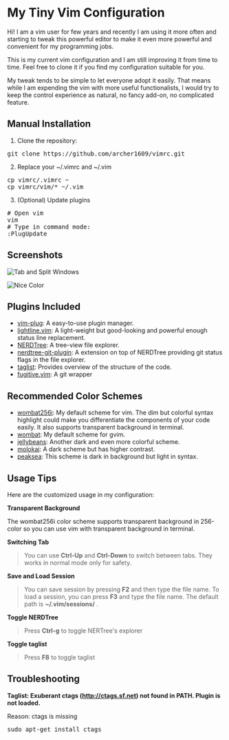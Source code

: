 # My Tiny Vim Configuration

Hi! I am a vim user for few years and recently I am using it more often and starting to tweak this powerful editor to make it even more powerful and convenient for my programming jobs. 

This is my current vim configuration and I am still improving it from time to time. Feel free to clone it if you find my configuration suitable for you.

My tweak tends to be simple to let everyone adopt it easily. That means while I am expending the vim with more useful functionalists, I would try to keep the control experience as natural, no fancy add-on, no complicated feature.

## Manual Installation

1. Clone the repository:

<pre>
git clone https://github.com/archer1609/vimrc.git
</pre>

2. Replace your ~/.vimrc and ~/.vim

<pre>
cp vimrc/.vimrc ~
cp vimrc/vim/* ~/.vim
</pre>

3. (Optional) Update plugins

<pre>
# Open vim
vim 
# Type in command mode:
:PlugUpdate
</pre>

## Screenshots
![Tab and Split Windows](/screenshots/1.png)

![Nice Color](/screenshots/2.png)

## Plugins Included

* [vim-plug](https://github.com/junegunn/vim-plug): A easy-to-use plugin manager.
* [lightline.vim](https://github.com/itchyny/lightline.vim): A light-weight but good-looking and powerful enough status line replacement.
* [NERDTree](https://github.com/scrooloose/nerdtree): A tree-view file explorer.
* [nerdtree-git-plugin](https://github.com/Xuyuanp/nerdtree-git-plugin): A extension on top of NERDTree providing git status flags in the file explorer.
* [taglist](https://github.com/vim-scripts/taglist.vim): Provides overview of the structure of the code.
* [fugitive.vim](https://github.com/tpope/vim-fugitive): A git wrapper

## Recommended Color Schemes

* [wombat256i](https://github.com/dsolstad/vim-wombat256i): My default scheme for vim. The dim but colorful syntax highlight could make you differentiate the components of your code easily. It also supports transparent background in terminal.
* [wombat](https://github.com/vim-scripts/Wombat): My default scheme for gvim.
* [jellybeans](https://github.com/nanotech/jellybeans.vim): Another dark and even more colorful scheme.
* [molokai](https://github.com/tomasr/molokai): A dark scheme but has higher contrast.
* [peaksea](https://github.com/vim-scripts/peaksea): This scheme is dark in background but light in syntax.

## Usage Tips

Here are the customized usage in my configuration:

__Transparent Background__

The wombat256i color scheme supports transparent background in 256-color so you can use vim with transparent background in terminal.

__Switching Tab__

> You can use __Ctrl-Up__ and __Ctrl-Down__ to switch between tabs. They works in normal mode only for safety.

__Save and Load Session__

> You can save session by pressing __F2__ and then type the file name. To load a session, you can press __F3__ and type the file name. The default path is __~/.vim/sessions/__ .

__Toggle NERDTree__

> Press __Ctrl-g__ to toggle NERTree's explorer

__Toggle taglist__

> Press __F8__ to toggle taglist

## Troubleshooting

__Taglist: Exuberant ctags (http://ctags.sf.net) not found in PATH. Plugin is not loaded.__

Reason: ctags is missing
<pre>sudo apt-get install ctags</pre>
